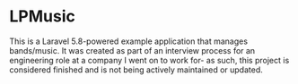 # LPMusic
This is a Laravel 5.8-powered example application that manages bands/music. It was created as part of an interview process for an engineering role at a company I went on to work for- as such, this project is considered finished and is not being actively maintained or updated. 
